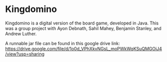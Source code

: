 # Kingdomino
Kingdomino is a digital version of the board game, developed in Java. This was a group project with Ayon Debnath, Sahil Mahey, Benjamin Stanley, and Andrew Luther. 

A runnable jar file can be found in this google drive link: https://drive.google.com/file/d/1o0d_VPhXkvNGsL_moPWkWqKSuQMGOiJ4/view?usp=sharing
